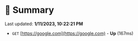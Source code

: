 # 📖 Summary
Last updated: **1/11/2023, 10:22:21 PM**

- `GET` [https://google.com](https://google.com) - **Up** (167ms)
